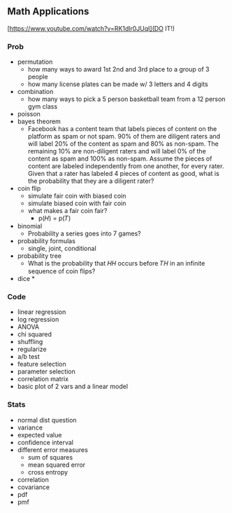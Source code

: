 ## Math Applications

[https://www.youtube.com/watch?v=RK1dlr0JUqI](DO IT!)

### Prob

* permutation
  * how many ways to award 1st 2nd and 3rd place to a group of 3 people
  * how many license plates can be made w/ 3 letters and 4 digits
* combination
  * how many ways to pick a 5 person basketball team from a 12 person gym class
* poisson
* bayes theorem
  * Facebook has a content team that labels pieces of content on the platform as spam or not spam. 90% of them are diligent raters and will label 20% of the content as spam and 80% as non-spam. The remaining 10% are non-diligent raters and will label 0% of the content as spam and 100% as non-spam. Assume the pieces of content are labeled independently from one another, for every rater. Given that a rater has labeled 4 pieces of content as good, what is the probability that they are a diligent rater?
* coin flip
  * simulate fair coin with biased coin
  * simulate biased coin with fair coin
  * what makes a fair coin fair?
    * p(𝐻) = p(𝑇)
* binomial
  * Probability a series goes into 7 games?
* probability formulas
  * single, joint, conditional
* probability tree
  * What is the probability that 𝐻𝐻 occurs before 𝑇𝐻 in an infinite sequence of coin flips?
* dice
  * 

### Code

* linear regression
* log regression
* ANOVA
* chi squared
* shuffling
* regularize
* a/b test
* feature selection
* parameter selection
* correlation matrix
* basic plot of 2 vars and a linear model

### Stats

* normal dist question
* variance
* expected value
* confidence interval
* different error measures
  * sum of squares
  * mean squared error
  * cross entropy
* correlation
* covariance
* pdf
* pmf